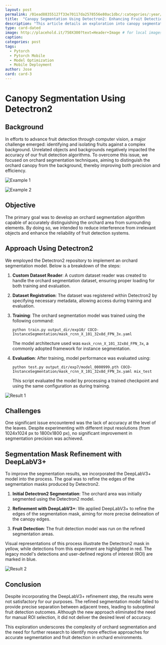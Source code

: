 ```yaml
---
layout: post
permalink: /01ead88355127f33e70117da2578556e80ac1dbc/:categories/:year/:month/:day/:title:output_ext
title:  "Canopy Segmentation Using Detectron2: Enhancing Fruit Detection in Orchards"
description: "This article details an exploration into canopy segmentation for orchards using Detectron2 and DeepLabV3+ models"
type: card-dated
image: http://placehold.it/750X300?text=Header+Image # for local images, place in /assets/img/posts/
caption: 
categories: post
tags: 
  - Pytorch
  - Pytorch Mobile
  - Model Optimization
  - Mobile Deployment
author: Jose
card: card-3
---
```


# Canopy Segmentation Using Detectron2

## Background
In efforts to advance fruit detection through computer vision, a major challenge emerged: identifying and isolating fruits against a complex background. Unrelated objects and backgrounds negatively impacted the accuracy of our fruit detection algorithms. To overcome this issue, we focused on orchard segmentation techniques, aiming to distinguish the orchard canopy from the background, thereby improving both precision and efficiency.

![Example 1](/assets/img/posts/detectron2/background_1.jpg)

![Example 2](/assets/img/posts/detectron2/background_2.jpg)

## Objective
The primary goal was to develop an orchard segmentation algorithm capable of accurately distinguishing the orchard area from surrounding elements. By doing so, we intended to reduce interference from irrelevant objects and enhance the reliability of fruit detection systems.

## Approach Using Detectron2
We employed the Detectron2 repository to implement an orchard segmentation model. Below is a breakdown of the steps:

1. **Custom Dataset Reader**: A custom dataset reader was created to handle the orchard segmentation dataset, ensuring proper loading for both training and evaluation.

2. **Dataset Registration**: The dataset was registered within Detectron2 by specifying necessary metadata, allowing access during training and evaluation.

3. **Training**: The orchard segmentation model was trained using the following command:
   ```
   python train.py output_dir/exp10/ COCO-InstanceSegmentation/mask_rcnn_X_101_32x8d_FPN_3x.yaml
   ```
   The model architecture used was `mask_rcnn_X_101_32x8d_FPN_3x`, a commonly adopted framework for instance segmentation.

4. **Evaluation**: After training, model performance was evaluated using:
   ```
   python test.py output_dir/exp7/model_0000999.pth COCO-InstanceSegmentation/mask_rcnn_X_101_32x8d_FPN_3x.yaml mix_test
   ```
   This script evaluated the model by processing a trained checkpoint and using the same configuration as during training.

![Result 1](/assets/img/posts/detectron2/result.jpg)

## Challenges
One significant issue encountered was the lack of accuracy at the level of the leaves. Despite experimenting with different input resolutions (from 1024x1024 px to 1800x1800 px), no significant improvement in segmentation precision was achieved.

## Segmentation Mask Refinement with DeepLabV3+
To improve the segmentation results, we incorporated the DeepLabV3+ model into the process. The goal was to refine the edges of the segmentation masks produced by Detectron2. 

1. **Initial Detectron2 Segmentation**: The orchard area was initially segmented using the Detectron2 model.
  
2. **Refinement with DeepLabV3+**: We applied DeepLabV3+ to refine the edges of the segmentation mask, aiming for more precise delineation of the canopy edges.

3. **Fruit Detection**: The fruit detection model was run on the refined segmentation areas.

Visual representations of this process illustrate the Detectron2 mask in yellow, while detections from this experiment are highlighted in red. The legacy model's detections and user-defined regions of interest (ROI) are marked in blue.

![Result 2](/assets/img/posts/detectron2/result2.jpg)

## Conclusion
Despite incorporating the DeepLabV3+ refinement step, the results were not satisfactory for our purposes. The refined segmentation model failed to provide precise separation between adjacent trees, leading to suboptimal fruit detection outcomes. Although the new approach eliminated the need for manual ROI selection, it did not deliver the desired level of accuracy.

This exploration underscores the complexity of orchard segmentation and the need for further research to identify more effective approaches for accurate segmentation and fruit detection in orchard environments.
